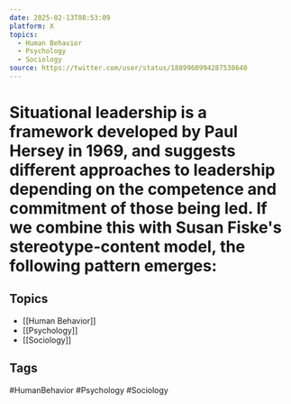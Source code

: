 ```yaml
---
date: 2025-02-13T08:53:09
platform: X
topics:
  - Human Behavior
  - Psychology
  - Sociology
source: https://twitter.com/user/status/1889960994287538640
---
```

# Situational leadership is a framework developed by Paul Hersey in 1969, and suggests different approaches to leadership depending on the competence and commitment of those being led. If we combine this with Susan Fiske's stereotype-content model, the following pattern emerges:

## Topics
- [[Human Behavior]]
- [[Psychology]]
- [[Sociology]]

## Tags
#HumanBehavior #Psychology #Sociology